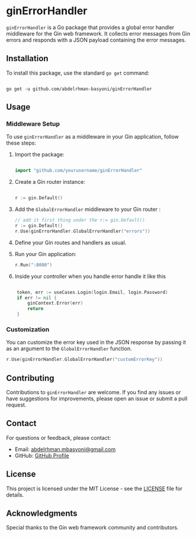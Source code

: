 
# ginErrorHandler

`ginErrorHandler` is a Go package that provides a global error handler middleware for the Gin web framework. It collects error messages from Gin errors and responds with a JSON payload containing the error messages.

## Installation

To install this package, use the standard `go get` command:

``` shell

go get -u github.com/abdelrhman-basyoni/ginErrorHandler

```

## Usage

### Middleware Setup

To use `ginErrorHandler` as a middleware in your Gin application, follow these steps:

1. Import the package:

   ```go
   
   import "github.com/yourusername/ginErrorHandler"
   

   ```

2. Create a Gin router instance:

   ```go
   
   r := gin.Default()
   
   ```

3. Add the `GlobalErrorHandler` middleware to your Gin router  :

   ```go
   // add it first thing under the r:= gin.Default()
   r := gin.Default()
   r.Use(ginErrorHandler.GlobalErrorHandler("errors"))
   
   ```

4. Define your Gin routes and handlers as usual.

5. Run your Gin application:

   ```go
   r.Run(":8080")
   ```
6. Inside your controller when you handle error handle it like this
```go

	token, err := useCases.Login(login.Email, login.Password)
	if err != nil {
		ginContext.Error(err)
		return
	}
```

### Customization

You can customize the error key used in the JSON response by passing it as an argument to the `GlobalErrorHandler` function.

```go
r.Use(ginErrorHandler.GlobalErrorHandler("customErrorKey"))
```



## Contributing

Contributions to `ginErrorHandler` are welcome. If you find any issues or have suggestions for improvements, please open an issue or submit a pull request.



## Contact

For questions or feedback, please contact:

- Email: abdelrhman.mbasyoni@gmail.com
- GitHub: [GitHub Profile](https://github.com/abdelrhman-basyoni)

## License

This project is licensed under the MIT License - see the [LICENSE](LICENSE) file for details.


## Acknowledgments

Special thanks to the Gin web framework community and contributors.

